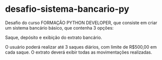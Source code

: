 # desafio-sistema-bancario-py

Desafio do curso FORMAÇÃO PYTHON DEVELOPER, que consiste em criar um sistema bancário básico, que contenha 3 opções:

Saque, depósito e exibição do extrato bancário.

O usuário poderá realizar até 3 saques diários, com limite de R$500,00 em cada saque.
O extrato deverá exibir todas as movimentações realizadas.
